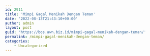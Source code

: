 ```yaml
---
id: 2911
title: 'Mimpi Gagal Menikah Dengan Teman'
date: '2022-08-13T21:43:10+00:00'
author: admin
layout: post
guid: 'https://bos.awn.biz.id/mimpi-gagal-menikah-dengan-teman/'
permalink: /mimpi-gagal-menikah-dengan-teman/
categories:
    - Uncategorized
---
```


